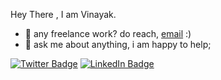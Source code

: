 Hey There , I am Vinayak.
<br>
  
- 💼 any freelance work? do reach, [email](vinayakshetty500@gmail.com) :)
- 💬 ask me about anything, i am happy to help;






[![Twitter Badge](https://img.shields.io/badge/Twitter-Profile-informational?style=flat&logo=twitter&logoColor=white&color=1CA2F1)](https://twitter.com/VinayakShetty_)
[![LinkedIn Badge](https://img.shields.io/badge/LinkedIn-Profile-informational?style=flat&logo=linkedin&logoColor=white&color=0D76A8)](https://www.linkedin.com/in/vinayak-shetty/)







